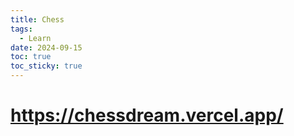 ```yaml
---
title: Chess
tags:
  - Learn
date: 2024-09-15
toc: true
toc_sticky: true
---
```


# https://chessdream.vercel.app/